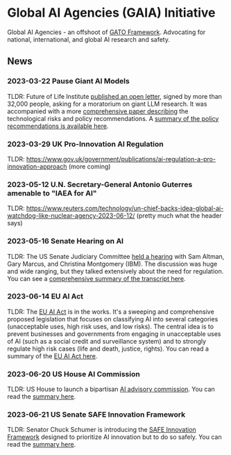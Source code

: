 # Global AI Agencies (GAIA) Initiative

Global AI Agencies - an offshoot of [GATO Framework](https://www.gatoframework.org/). Advocating for national, international, and global AI research and safety. 

## News

### 2023-03-22 Pause Giant AI Models

TLDR: Future of Life Institute [published an open letter](https://futureoflife.org/open-letter/pause-giant-ai-experiments/), signed by more than 32,000 people, asking for a moratorium on giant LLM research. It was accompanied with a more [comprehensive paper describing](https://futureoflife.org/wp-content/uploads/2023/04/FLI_Policymaking_In_The_Pause.pdf) the technological risks and policy recommendations. A [summary of the policy recommendations is available here](https://github.com/daveshap/GAIA_Initiative/blob/main/Future%20of%20Life%20Institute%20AI%20Policy%20Recommendations.md).

### 2023-03-29 UK Pro-Innovation AI Regulation

TLDR: https://www.gov.uk/government/publications/ai-regulation-a-pro-innovation-approach (more coming)

### 2023-05-12 U.N. Secretary-General Antonio Guterres amenable to "IAEA for AI"

TLDR: https://www.reuters.com/technology/un-chief-backs-idea-global-ai-watchdog-like-nuclear-agency-2023-06-12/ (pretty much what the header says)

### 2023-05-16 Senate Hearing on AI

TLDR: The US Senate Judiciary Committee [held a hearing](https://www.judiciary.senate.gov/committee-activity/hearings/oversight-of-ai-rules-for-artificial-intelligence) with Sam Altman, Gary Marcus, and Christina Montgomery (IBM). The discussion was huge and wide ranging, but they talked extensively about the need for regulation. You can see a [comprehensive summary of the transcript here](https://github.com/daveshap/GAIA_Initiative/blob/main/US%20Senate%20Hearing%20on%20AI%20with%20Sam%20Altman.md).

### 2023-06-14 EU AI Act

TLDR: The [EU AI Act](https://eur-lex.europa.eu/legal-content/EN/TXT/HTML/?uri=CELEX:52021PC0206) is in the works. It's a sweeping and comprehensive proposed legislation that focuses on classifying AI into several categories (unacceptable uses, high risk uses, and low risks). The central idea is to prevent businesses and governments from engaging in unacceptable uses of AI (such as a social credit and surveillance system) and to strongly regulate high risk cases (life and death, justice, rights). You can read a summary of the [EU AI Act here](https://github.com/daveshap/GAIA_Initiative/blob/main/EU%20AI%20Act.md).

### 2023-06-20 US House AI Commission

TLDR: US House to launch a bipartisan [AI advisory commission](https://lieu.house.gov/media-center/press-releases/reps-lieu-buck-eshoo-and-sen-schatz-introduce-bipartisan-bicameral-bill). You can read the [summary here](https://github.com/daveshap/GAIA_Initiative/blob/main/Ted%20Lieu%20National%20AI%20Commaission.md).

### 2023-06-21 US Senate SAFE Innovation Framework

TLDR: Senator Chuck Schumer is introducing the [SAFE Innovation Framework](https://www.csis.org/events/sen-chuck-schumer-launches-safe-innovation-ai-age-csis) designed to prioritize AI innovation but to do so safely. You can read the [summary here](https://github.com/daveshap/GAIA_Initiative/blob/main/Chuck%20Schumer%20SAFE%20Innovation%20Framework.md).
